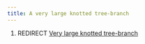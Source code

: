 ```yaml
---
title: A very large knotted tree-branch
---
```


1.  REDIRECT [Very large knotted
    tree-branch](Very_large_knotted_tree-branch "wikilink")